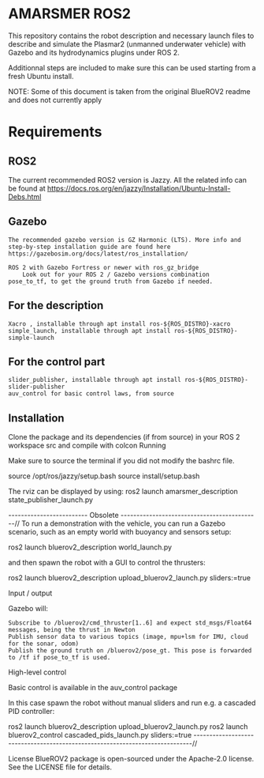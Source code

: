 # AMARSMER ROS2

This repository contains the robot description and necessary launch files to describe and simulate the Plasmar2 (unmanned underwater vehicle) with Gazebo and its hydrodynamics plugins under ROS 2.

Additionnal steps are included to make sure this can be used starting from a fresh Ubuntu install.

NOTE: Some of this document is taken from the original BlueROV2 readme and does not currently apply

# Requirements

## ROS2
The current recommended ROS2 version is Jazzy. All the related info can be found at https://docs.ros.org/en/jazzy/Installation/Ubuntu-Install-Debs.html

## Gazebo
    The recommended gazebo version is GZ Harmonic (LTS). More info and step-by-step installation guide are found here https://gazebosim.org/docs/latest/ros_installation/
    
    ROS 2 with Gazebo Fortress or newer with ros_gz_bridge
        Look out for your ROS 2 / Gazebo versions combination
    pose_to_tf, to get the ground truth from Gazebo if needed.

## For the description

    Xacro , installable through apt install ros-${ROS_DISTRO}-xacro
    simple_launch, installable through apt install ros-${ROS_DISTRO}-simple-launch

## For the control part

    slider_publisher, installable through apt install ros-${ROS_DISTRO}-slider-publisher
    auv_control for basic control laws, from source

## Installation

Clone the package and its dependencies (if from source) in your ROS 2 workspace src and compile with colcon
Running

Make sure to source the terminal if you did not modify the bashrc file.

source /opt/ros/jazzy/setup.bash
source install/setup.bash

The rviz can be displayed by using: ros2 launch amarsmer_description state_publisher_launch.py

 ------------------------- Obsolete --------------------------------------------//
To run a demonstration with the vehicle, you can run a Gazebo scenario, such as an empty world with buoyancy and sensors setup:

ros2 launch bluerov2_description world_launch.py

and then spawn the robot with a GUI to control the thrusters:

ros2 launch bluerov2_description upload_bluerov2_launch.py sliders:=true

Input / output

Gazebo will:

    Subscribe to /bluerov2/cmd_thruster[1..6] and expect std_msgs/Float64 messages, being the thrust in Newton
    Publish sensor data to various topics (image, mpu+lsm for IMU, cloud for the sonar, odom)
    Publish the ground truth on /bluerov2/pose_gt. This pose is forwarded to /tf if pose_to_tf is used.

High-level control

Basic control is available in the auv_control package

In this case spawn the robot without manual sliders and run e.g. a cascaded PID controller:

ros2 launch bluerov2_description upload_bluerov2_launch.py
ros2 launch bluerov2_control cascaded_pids_launch.py sliders:=true
-----------------------------------------------------------------------------//


License
BlueROV2 package is open-sourced under the Apache-2.0 license. See the LICENSE file for details.
